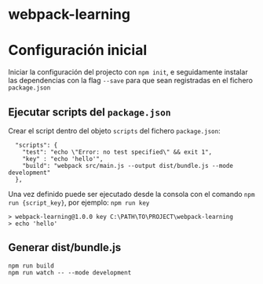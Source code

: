 # webpack-learning

# Configuración inicial
Iniciar la configuración del projecto con `npm init`, e seguidamente instalar las dependencias con la flag `--save` para que sean registradas en el fichero `package.json`

## Ejecutar scripts del ``package.json``
Crear el script dentro del objeto ``scripts`` del fichero ``package.json``:
```
  "scripts": {
    "test": "echo \"Error: no test specified\" && exit 1",
    "key" : "echo 'hello'",
    "build": "webpack src/main.js --output dist/bundle.js --mode development"
  },
```
Una vez definido puede ser ejecutado desde la consola con el comando ``npm run {script_key}``, por ejemplo: ``npm run key``

```
> webpack-learning@1.0.0 key C:\PATH\TO\PROJECT\webpack-learning
> echo 'hello'
```

## Generar dist/bundle.js
``npm run build`` <br>
``` npm run watch -- --mode development ```
